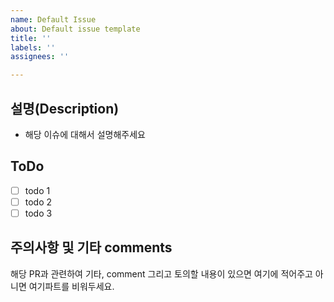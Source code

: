 ```yaml
---
name: Default Issue
about: Default issue template
title: ''
labels: ''
assignees: ''

---
```


## 설명(Description)
- 해당 이슈에 대해서 설명해주세요

## ToDo
- [ ] todo 1
- [ ] todo 2
- [ ] todo 3

## 주의사항 및 기타 comments
해당 PR과 관련하여 기타, comment 그리고 토의할 내용이 있으면 여기에 적어주고 아니면 여기파트를 비워두세요.

